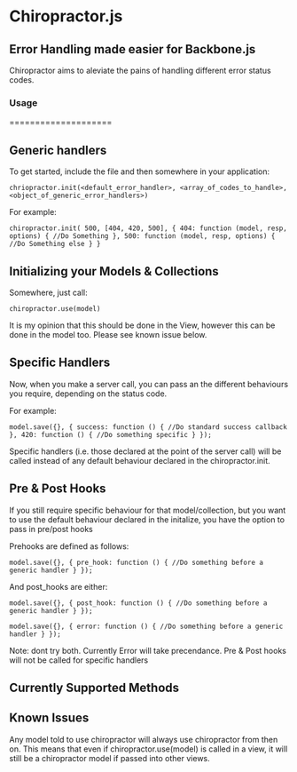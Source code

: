 Chiropractor.js
====================

Error Handling made easier for Backbone.js
---------------------

Chiropractor aims to aleviate the pains of handling different error status codes.

### Usage
====================

Generic handlers
---------------------

To get started, include the file and then somewhere in your application:

`chriopractor.init(<default_error_handler>, <array_of_codes_to_handle>, <object_of_generic_error_handlers>)`

For example:

`chiropractor.init(
    500,
    [404, 420, 500],
    {
      404: function (model, resp, options) {
        //Do Something
      },
      500: function (model, resp, options) {
        //Do Something else
      }
    }`

Initializing your Models & Collections
---------------------

Somewhere, just call:

`chiropractor.use(model)`

It is my opinion that this should be done in the View, however this can be done in the model too.
Please see known issue below.

Specific Handlers
---------------------

Now, when you make a server call, you can pass an the different behaviours you require, depending on the status code.

For example:

`
model.save({}, {
  success: function () {
    //Do standard success callback
  },
  420: function () {
    //Do something specific
  }
});
`

Specific handlers (i.e. those declared at the point of the server call) will be called instead of
any default behaviour declared in the chiropractor.init.

Pre & Post Hooks
---------------------

If you still require specific behaviour for that model/collection, but you want to use the default behaviour
declared in the initalize, you have the option to pass in pre/post hooks

Prehooks are defined as follows:

`
model.save({}, {
  pre_hook: function () {
    //Do something before a generic handler
  }
});
`

And post_hooks are either:

`
model.save({}, {
  post_hook: function () {
    //Do something before a generic handler
  }
});
`


`
model.save({}, {
  error: function () {
    //Do something before a generic handler
  }
});
`

Note: dont try both. Currently Error will take precendance. Pre & Post hooks will not be called for specific handlers


Currently Supported Methods
---------------------

Known Issues
---------------------

Any model told to use chiropractor will always use chiropractor from then on. This means that
even if chiropractor.use(model) is called in a view, it will still be a chiropractor model if passed
into other views.